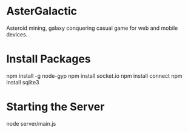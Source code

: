 AsterGalactic
=============
Asteroid mining, galaxy conquering casual game for web and mobile devices.


Install Packages
================
npm install -g node-gyp
npm install socket.io
npm install connect
npm install sqlite3


Starting the Server
===================
node server/main.js
